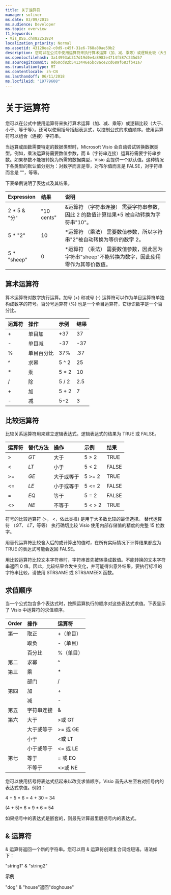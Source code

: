 ```yaml
---
title: 关于运算符
manager: soliver
ms.date: 03/09/2015
ms.audience: Developer
ms.topic: overview
f1_keywords:
- Vis_DSS.chm82251824
localization_priority: Normal
ms.assetid: 43128ea2-c0d9-c45f-31e6-768a80ae59b2
description: 您可以在公式中使用运算符来执行算术运算（加、减、乘等）或逻辑比较（大于、小于、等于等）。还可以使用括号括起表达式，以控制公式的求值顺序。使用运算符可以组合（连接）字符串。
ms.openlocfilehash: 3a14993ab317d19d0e4a8983e4714f587c235d57
ms.sourcegitcommit: 9d60cd82b5413446e5bc8ace2cd689f683fb41a7
ms.translationtype: MT
ms.contentlocale: zh-CN
ms.lasthandoff: 06/11/2018
ms.locfileid: "19779608"
---
```

# <a name="about-operators"></a>关于运算符

您可以在公式中使用运算符来执行算术运算（加、减、乘等）或逻辑比较（大于、小于、等于等）。还可以使用括号括起表达式，以控制公式的求值顺序。使用运算符可以组合（连接）字符串。
  
当运算或函数需要特定的数据类型时，Microsoft Visio 会自动尝试转换数据类型。例如，乘法运算符需要数值参数，而 &（字符串连接）运算符需要字符串参数。如果参数不能被转换为所需的数据类型，Visio 会提供一个默认值。这种情况下各类型的默认值分别为：对数字而言是零，对布尔值而言是 FALSE，对字符串而言是 ""，等等。
  
下表举例说明了表达式及其结果。
  
|**Expression**|**结果**|**说明**|
|:-----|:-----|:-----|
| 2 \* 5 &amp; "分"  <br/> | "10 cents"  <br/> | &amp;运算符 （字符串连接） 需要字符串参数，因此 2 的数值计算结果\*5 被自动转换为字符串"10"。  <br/> |
| 5 \* "2"  <br/> | 10  <br/> | \*运算符 （乘法） 需要数值参数，所以字符串"2"被自动转换为等价的数字 2。  <br/> |
| 5 \* "sheep"  <br/> | 0  <br/> | \*运算符 （乘法） 需要数值参数，因此因为字符串"sheep"不能转换为数字，因此使用零作为其等价数值。  <br/> |
   
## <a name="arithmetic-operators"></a>算术运算符

算术运算符对数字执行运算。加号 (+) 和减号 (-) 运算符可以作为单目运算符单独构成数字的符号。百分号运算符 (%) 也是一个单目运算符，它标识数字是一个百分比。
  
|**运算符**|**操作**|**示例**|**结果**|
|:-----|:-----|:-----|:-----|
| +  <br/> | 单目加  <br/> | +37  <br/> | 37  <br/> |
| -  <br/> | 单目减  <br/> | -37  <br/> | -37  <br/> |
| %  <br/> | 单目百分比  <br/> | 37%  <br/> | .37  <br/> |
| ^  <br/> | 求幂  <br/> | 5 ^ 2  <br/> | 25  <br/> |
| \*  <br/> | 乘  <br/> | 5 \* 2  <br/> | 10  <br/> |
| /  <br/> | 除  <br/> | 5 / 2  <br/> | 2.5  <br/> |
| +  <br/> | 加  <br/> | 5 + 2  <br/> | 7  <br/> |
| -  <br/> | 减  <br/> | 5-2  <br/> | 3  <br/> |
   
## <a name="comparison-operators"></a>比较运算符

比较关系运算符用来建立逻辑表达式。逻辑表达式的结果为 TRUE 或 FALSE。
  
|**运算符**|**替代方法**|**操作**|**示例**|**结果**|
|:-----|:-----|:-----|:-----|:-----|
| \>  <br/> | _GT_  <br/> | 大于  <br/> | 5 \> 2  <br/> | TRUE  <br/> |
| \<  <br/> | _LT_  <br/> | 小于  <br/> | 5 \< 2  <br/> | FALSE  <br/> |
| \>=  <br/> | _GE_  <br/> | 大于或等于  <br/> | 5 \>= 2  <br/> | TRUE  <br/> |
| \<=  <br/> | _LE_  <br/> | 小于或等于  <br/> | 5 \<= 2  <br/> | FALSE  <br/> |
| =  <br/> | _EQ_  <br/> | 等于  <br/> | 5 = 2  <br/> | FALSE  <br/> |
| \<\>  <br/> | _NE_  <br/> | 不等于  <br/> | 5 \< \> 2  <br/> | TRUE  <br/> |
   
符号的比较运算符 (\>， \<，依此类推) 是用于大多数比较的最佳选择。 替代运算符 （_GT_、 _LT_，等等） 执行确切比较 Visio 使用内部存储值的精度的完整 15 位数字。
  
用替代运算符比较舍入后的或计算出的值时，在所有实际情况下计算结果都应为 TRUE 的表达式可能会返回 FALSE。
  
用比较运算符比较文本字符串时，字符串首先被转换成数值。不能转换的文本字符串返回 0 值。因此，比较结果会发生变化，并可能得出意外结果。要执行标准的字符串比较，请使用 STRSAME 或 STRSAMEEX 函数。
  
## <a name="order-of-evaluation"></a>求值顺序

当一个公式包含多个表达式时，按照运算执行的顺序对这些表达式求值。下表显示了 Visio 中运算符的求值顺序。
  
|**Order**|**操作**|**运算符**|
|:-----|:-----|:-----|
|第一  <br/> |取正  <br/> |+（单目）  <br/> |
||取负  <br/> |-（单目）  <br/> |
||百分比  <br/> |%（单目）  <br/> |
|第二  <br/> |求幂  <br/> |^  <br/> |
|第三  <br/> |乘  <br/> |\*  <br/> |
||部门  <br/> |/  <br/> |
|第四  <br/> |加  <br/> |+  <br/> |
||减  <br/> |-  <br/> |
|第五  <br/> |字符串连接  <br/> |&amp;  <br/> |
|第六  <br/> |大于  <br/> |\>或 GT  <br/> |
||大于或等于  <br/> |\>= 或 GE  <br/> |
||小于  <br/> |\<或 LT  <br/> |
||小于或等于  <br/> |\<= 或 LE  <br/> |
|第七  <br/> |等于  <br/> |= 或 EQ  <br/> |
||不等于  <br/> |\<\>或 NE  <br/> |
   
您可以使用括号将表达式括起来以改变求值顺序。Visio 首先从左至右对括号内的表达式求值。例如：
  
4 + 5 \* 6 = 4 + 30 = 34
  
(4 + 5)\* 6 = 9 \* 6 = 54
  
如果括号中的表达式是嵌套的，则最先计算最里层括号内的表达式。
  
## <a name="ampersand-operator"></a>& 运算符

& 运算符返回一个新的字符串。您可以用 & 运算符创建复合词或短语。语法如下：
  
"string1" &amp; "string2"
  
 **示例**
  
"dog" &amp; "house"返回"doghouse"
  

